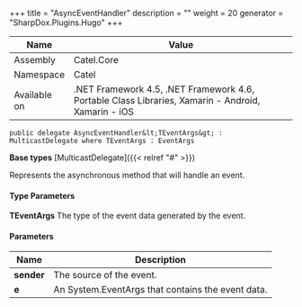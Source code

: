 

+++
title = "AsyncEventHandler" 
description = ""
weight = 20
generator = "SharpDox.Plugins.Hugo"
+++

Name|Value
---|---
Assembly|Catel.Core
Namespace|Catel
Available on|.NET Framework 4.5, .NET Framework 4.6, Portable Class Libraries, Xamarin - Android, Xamarin - iOS

```
public delegate AsyncEventHandler&lt;TEventArgs&gt; : MulticastDelegate where TEventArgs : EventArgs 
```

**Base types**
[MulticastDelegate]({{&lt; relref "#" &gt;}})

Represents the asynchronous method that will handle an event.

#### Type Parameters

**TEventArgs**
The type of the event data generated by the event.

#### Parameters

Name|Description
---|---
**sender**|The source of the event.
**e**|An System.EventArgs that contains the event data.

